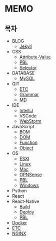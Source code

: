 # MEMO

## 목차

- BLOG
  - [Jekyll](BLOG/Jekyll.md)
- CSS
  - [Attribute-Value](CSS/Attribute-Value.md)
  - [PBL](CSS/PBL.md)
  - [Selector](CSS/Selector.md)
- DATABASE
  - [MySQL](DATABASE/MySQL.md)
- GIT
  - [ETC](GIT/ETC.md)
  - [Grammar](GIT/Grammar.md)
  - [MD](GIT/MD.md)
- IDE
  - [IntelliJ](IDE/IntelliJ.md)
  - [VSCode](IDE/VSCode.md)
  - [WebStorm](IDE/WebStorm.md)
- JavaScript
  - [BOM](Javascript/BOM.md)
  - [DOM](Javascript/DOM.md)
  - [Function](Javascript/Function.md)
  - [Object](Javascript/Object.md)
- OS
  - [ESXI](OS/ESXI.md)
  - [Linux](OS/Linux.md)
  - [Mac](OS/Mac.md)
  - [OPNSense](OS/OPNsense.md)
  - [PBL](OS/PBL.md)
  - [Windows](OS/Windows.md)
- Python
- React
- React-Native
  - [Build](React-Native/Build.md)
  - [Deploy](React-Native/Deploy.md)
  - [PBL](React-Native/PBL.md)
- [Docker](Docker.md)
- [ETC](ETC.md)
- [NGINX](NGINX.md)
